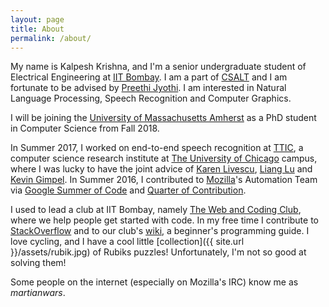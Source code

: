 ```yaml
---
layout: page
title: About
permalink: /about/
---
```


My name is Kalpesh Krishna, and I'm a senior undergraduate student of Electrical Engineering at [IIT Bombay](http://iitb.ac.in). I am a part of [CSALT](https://www.cse.iitb.ac.in/~pjyothi/csalt/) and I am fortunate to be advised by [Preethi Jyothi](https://www.cse.iitb.ac.in/~pjyothi/). I am interested in Natural Language Processing, Speech Recognition and Computer Graphics.

I will be joining the [University of Massachusetts Amherst](http://cs.umass.edu/) as a PhD student in Computer Science from Fall 2018.

In Summer 2017, I worked on end-to-end speech recognition at [TTIC](http://ttic.edu/), a computer science research institute at [The University of Chicago](https://www.uchicago.edu/) campus, where I was lucky to have the joint advice of [Karen Livescu](http://ttic.uchicago.edu/~klivescu), [Liang Lu](http://ttic.uchicago.edu/~llu/) and [Kevin Gimpel](http://ttic.uchicago.edu/~kgimpel/). In Summer 2016, I contributed to [Mozilla](https://en.wikipedia.org/wiki/Mozilla)'s Automation Team via [Google Summer of Code](https://summerofcode.withgoogle.com/) and [Quarter of Contribution](https://wiki.mozilla.org/Auto-tools/New_Contributor/Quarter_of_Contribution).

I used to lead a club at IIT Bombay, namely [The Web and Coding Club](https://www.facebook.com/wncc.iitb/), where we help people get started with code. In my free time I contribute to [StackOverflow](http://stackoverflow.com/users/5080995/martianwars) and to our club's [wiki](http://wncc-iitb.org/wiki), a beginner's programming guide. I love cycling, and I have a cool little [collection]({{ site.url }}/assets/rubik.jpg) of Rubiks puzzles! Unfortunately, I'm not so good at solving them!

Some people on the internet (especially on Mozilla's IRC) know me as *martianwars*.

